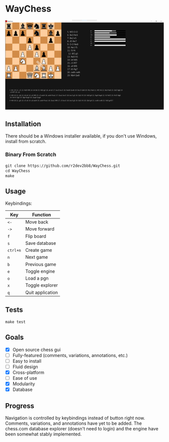 # WayChess

![demo](img/demo/general_screen.png)

## Installation

There should be a Windows installer available, if you don't use Windows, install from scratch.

### Binary From Scratch

```
git clone https://github.com/r2dev2bb8/WayChess.git
cd WayChess
make
```

## Usage

Keybindings:

|    Key     |     Function     |
| ---------- | ---------------- |
| ``<-``     | Move back        |
| ``->``     | Move forward     |
| ``f``      | Flip board       |
| ``s``      | Save database    |
| ``ctrl+n`` | Create game      |
| ``n``      | Next game        |
| ``b``      | Previous game    |
| ``e``      | Toggle engine    |
| ``o``      | Load a pgn       |
| ``x``      | Toggle explorer  |
| ``q``      | Quit application |


## Tests
```
make test
```


## Goals

  - [x] Open source chess gui
  - [ ] Fully-featured (comments, variations, annotations, etc.)
  - [ ] Easy to install
  - [ ] Fluid design
  - [x] Cross-platform
  - [ ] Ease of use
  - [x] Modularity
  - [x] Database

## Progress

Navigation is controlled by keybindings instead of button right now. Comments, variations, and annotations have yet to be added. The chess.com database explorer (doesn't need to login) and the engine have been somewhat stably implemented.

